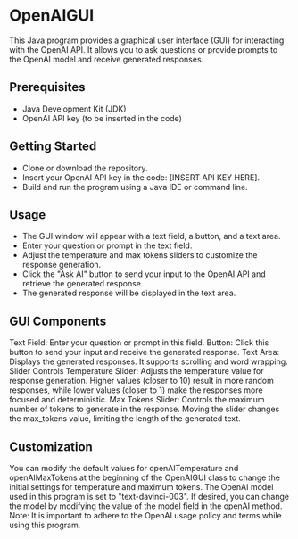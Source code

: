 # OpenAIGUI
This Java program provides a graphical user interface (GUI) for interacting with the OpenAI API. It allows you to ask questions or provide prompts to the OpenAI model and receive generated responses.

## Prerequisites
* Java Development Kit (JDK)
* OpenAI API key (to be inserted in the code)
## Getting Started
* Clone or download the repository.
* Insert your OpenAI API key in the code: [INSERT API KEY HERE].
* Build and run the program using a Java IDE or command line.
## Usage
* The GUI window will appear with a text field, a button, and a text area.
* Enter your question or prompt in the text field.
* Adjust the temperature and max tokens sliders to customize the response generation.
* Click the "Ask AI" button to send your input to the OpenAI API and retrieve the generated response.
* The generated response will be displayed in the text area.
## GUI Components
Text Field: Enter your question or prompt in this field.
Button: Click this button to send your input and receive the generated response.
Text Area: Displays the generated responses. It supports scrolling and word wrapping.
Slider Controls
Temperature Slider: Adjusts the temperature value for response generation. Higher values (closer to 10) result in more random responses, while lower values (closer to 1) make the responses more focused and deterministic.
Max Tokens Slider: Controls the maximum number of tokens to generate in the response. Moving the slider changes the max_tokens value, limiting the length of the generated text.
## Customization
You can modify the default values for openAITemperature and openAIMaxTokens at the beginning of the OpenAIGUI class to change the initial settings for temperature and maximum tokens.
The OpenAI model used in this program is set to "text-davinci-003". If desired, you can change the model by modifying the value of the model field in the openAI method.
Note: It is important to adhere to the OpenAI usage policy and terms while using this program.
